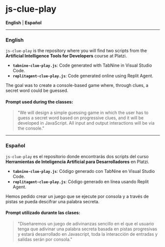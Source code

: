 # js-clue-play

**English** | **Español**

---

### English

`js-clue-play` is the repository where you will find two scripts from the **Artificial Intelligence Tools for Developers** course at Platzi.

- **`tabnine-clue-play.js`**: Code generated with TabNine in Visual Studio Code.
- **`replitagent-clue-play.js`**: Code generated online using Replit Agent.

The goal was to create a console-based game where, through clues, a secret word could be guessed.

#### Prompt used during the classes:
> "We will design a simple guessing game in which the user has to guess a secret word based on progressive clues, and it will be developed in JavaScript. All input and output interactions will be via the console."

---

### Español

`js-clue-play` es el repositorio donde encontrarás dos scripts del curso **Herramientas de Inteligencia Artificial para Desarrolladores** en Platzi.

- **`tabnine-clue-play.js`**: Código generado con TabNine en Visual Studio Code.
- **`replitagent-clue-play.js`**: Código generado en línea usando Replit Agent.

Hemos pedido crear un juego que se ejecute por consola y a través de pistas se pueda descifrar una palabra secreta.

#### Prompt utilizado durante las clases:
> "Diseñaremos un juego de adivinanzas sencillo en el que el usuario tenga que adivinar una palabra secreta basada en pistas progresivas y estará desarrollado en Javascript, toda la interacción de entradas y salidas serán por consola."

